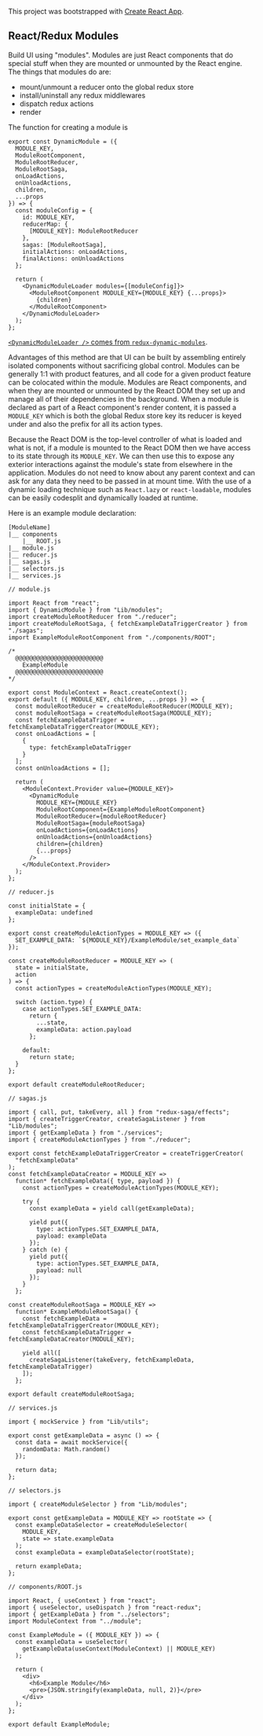 This project was bootstrapped with [Create React App](https://github.com/facebook/create-react-app).

## React/Redux Modules

Build UI using "modules". Modules are just React components that do special stuff when they are mounted or unmounted by the React engine. The things that modules do are:

- mount/unmount a reducer onto the global redux store
- install/uninstall any redux middlewares
- dispatch redux actions
- render

The function for creating a module is

```
export const DynamicModule = ({
  MODULE_KEY,
  ModuleRootComponent,
  ModuleRootReducer,
  ModuleRootSaga,
  onLoadActions,
  onUnloadActions,
  children,
  ...props
}) => {
  const moduleConfig = {
    id: MODULE_KEY,
    reducerMap: {
      [MODULE_KEY]: ModuleRootReducer
    },
    sagas: [ModuleRootSaga],
    initialActions: onLoadActions,
    finalActions: onUnloadActions
  };

  return (
    <DynamicModuleLoader modules={[moduleConfig]}>
      <ModuleRootComponent MODULE_KEY={MODULE_KEY} {...props}>
        {children}
      </ModuleRootComponent>
    </DynamicModuleLoader>
  );
};
```

[`<DynamicModuleLoader />` comes from `redux-dynamic-modules`](https://github.com/microsoft/redux-dynamic-modules).

Advantages of this method are that UI can be built by assembling entirely isolated components without sacrificing global control. Modules can be generally 1:1 with product features, and all code for a given product feature can be colocated within the module. Modules are React components, and when they are mounted or unmounted by the React DOM they set up and manage all of their dependencies in the background. When a module is declared as part of a React component's render content, it is passed a `MODULE_KEY` which is both the global Redux store key its reducer is keyed under and also the prefix for all its action types.

Because the React DOM is the top-level controller of what is loaded and what is not, if a module is mounted to the React DOM then we have access to its state through its `MODULE_KEY`. We can then use this to expose any exterior interactions against the module's state from elsewhere in the application. Modules do not need to know about any parent context and can ask for any data they need to be passed in at mount time. With the use of a dynamic loading technique such as `React.lazy` or `react-loadable`, modules can be easily codesplit and dynamically loaded at runtime.

Here is an example module declaration:

```
[ModuleName]
|__ components
    |__ ROOT.js
|__ module.js
|__ reducer.js
|__ sagas.js
|__ selectors.js
|__ services.js
```

```
// module.js

import React from "react";
import { DynamicModule } from "Lib/modules";
import createModuleRootReducer from "./reducer";
import createModuleRootSaga, { fetchExampleDataTriggerCreator } from "./sagas";
import ExampleModuleRootComponent from "./components/ROOT";

/*
  @@@@@@@@@@@@@@@@@@@@@@@@@
    ExampleModule
  @@@@@@@@@@@@@@@@@@@@@@@@@
*/

export const ModuleContext = React.createContext();
export default ({ MODULE_KEY, children, ...props }) => {
  const moduleRootReducer = createModuleRootReducer(MODULE_KEY);
  const moduleRootSaga = createModuleRootSaga(MODULE_KEY);
  const fetchExampleDataTrigger = fetchExampleDataTriggerCreator(MODULE_KEY);
  const onLoadActions = [
    {
      type: fetchExampleDataTrigger
    }
  ];
  const onUnloadActions = [];

  return (
    <ModuleContext.Provider value={MODULE_KEY}>
      <DynamicModule
        MODULE_KEY={MODULE_KEY}
        ModuleRootComponent={ExampleModuleRootComponent}
        ModuleRootReducer={moduleRootReducer}
        ModuleRootSaga={moduleRootSaga}
        onLoadActions={onLoadActions}
        onUnloadActions={onUnloadActions}
        children={children}
        {...props}
      />
    </ModuleContext.Provider>
  );
};
```

```
// reducer.js

const initialState = {
  exampleData: undefined
};

export const createModuleActionTypes = MODULE_KEY => ({
  SET_EXAMPLE_DATA: `${MODULE_KEY}/ExampleModule/set_example_data`
});

const createModuleRootReducer = MODULE_KEY => (
  state = initialState,
  action
) => {
  const actionTypes = createModuleActionTypes(MODULE_KEY);

  switch (action.type) {
    case actionTypes.SET_EXAMPLE_DATA:
      return {
        ...state,
        exampleData: action.payload
      };

    default:
      return state;
  }
};

export default createModuleRootReducer;
```

```
// sagas.js

import { call, put, takeEvery, all } from "redux-saga/effects";
import { createTriggerCreator, createSagaListener } from "Lib/modules";
import { getExampleData } from "./services";
import { createModuleActionTypes } from "./reducer";

export const fetchExampleDataTriggerCreator = createTriggerCreator(
  "fetchExampleData"
);
const fetchExampleDataCreator = MODULE_KEY =>
  function* fetchExampleData({ type, payload }) {
    const actionTypes = createModuleActionTypes(MODULE_KEY);

    try {
      const exampleData = yield call(getExampleData);

      yield put({
        type: actionTypes.SET_EXAMPLE_DATA,
        payload: exampleData
      });
    } catch (e) {
      yield put({
        type: actionTypes.SET_EXAMPLE_DATA,
        payload: null
      });
    }
  };

const createModuleRootSaga = MODULE_KEY =>
  function* ExampleModuleRootSaga() {
    const fetchExampleData = fetchExampleDataTriggerCreator(MODULE_KEY);
    const fetchExampleDataTrigger = fetchExampleDataCreator(MODULE_KEY);

    yield all([
      createSagaListener(takeEvery, fetchExampleData, fetchExampleDataTrigger)
    ]);
  };

export default createModuleRootSaga;
```

```
// services.js

import { mockService } from "Lib/utils";

export const getExampleData = async () => {
  const data = await mockService({
    randomData: Math.random()
  });

  return data;
};
```

```
// selectors.js

import { createModuleSelector } from "Lib/modules";

export const getExampleData = MODULE_KEY => rootState => {
  const exampleDataSelector = createModuleSelector(
    MODULE_KEY,
    state => state.exampleData
  );
  const exampleData = exampleDataSelector(rootState);

  return exampleData;
};
```

```
// components/ROOT.js

import React, { useContext } from "react";
import { useSelector, useDispatch } from "react-redux";
import { getExampleData } from "../selectors";
import ModuleContext from "../module";

const ExampleModule = ({ MODULE_KEY }) => {
  const exampleData = useSelector(
    getExampleData(useContext(ModuleContext) || MODULE_KEY)
  );

  return (
    <div>
      <h6>Example Module</h6>
      <pre>{JSON.stringify(exampleData, null, 2)}</pre>
    </div>
  );
};

export default ExampleModule;
```
